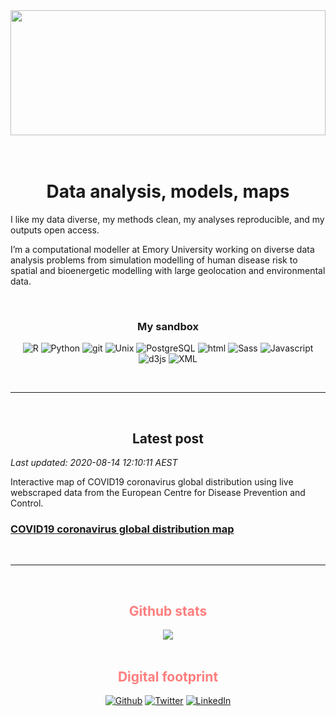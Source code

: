 <div align="center">
	<img src="https://media-exp1.licdn.com/dms/image/C4E16AQH6yL6_EmGMcQ/profile-displaybackgroundimage-shrink_350_1400/0?e=1603324800&v=beta&t=l4O1jYQZ344gHP0xSJfvIBlo763QtE9M7g_Imb9wYX4" width="100%" height="200" >
</div>

<br>
<br>  

<div align="center">
	<h1>Data analysis, models, maps</h1>
</div>

I like my data diverse, my methods clean, my analyses reproducible, and my outputs open access.    

I’m a computational modeller at Emory University working on diverse data analysis problems from simulation modelling of human disease risk to spatial and bioenergetic modelling with large geolocation and environmental data.               

<br>

<div align="center">
<h3>My sandbox</h3>
<p>
	<img alt="R" src="https://img.shields.io/badge/-R-3881D0?style=flat-square&logo=r&logoColor=white" />
	<img alt="Python" src="https://img.shields.io/badge/-python-366C9C?style=flat-square&logo=python&logoColor=white" />
	<img alt="git" src="https://img.shields.io/badge/-git-F05032?style=flat-square&logo=git&logoColor=white" />
	<img alt="Unix" src="https://img.shields.io/badge/-Unix-FFFFFF?style=flat-square&logo=unix&logoColor=white" />
	<img alt="PostgreSQL" src="https://img.shields.io/badge/-PostgreSQL-32648D?style=flat-square&logo=postgresql&logoColor=white" />
	<img alt="html" src="https://img.shields.io/badge/-HTML-E34F26?style=flat-square&logo=html&logoColor=white" />
	<img alt="Sass" src="https://img.shields.io/badge/-Sass-CC6699?style=flat-square&logo=sass&logoColor=white" />
  	<img alt="Javascript" src="https://img.shields.io/badge/-Javascript-CEB32F?style=flat-square&logo=Javascript&logoColor=white" />
  	<img alt="d3js" src="https://img.shields.io/badge/-D3.js-F9A03C?style=flat-square&logo=d3.js&logoColor=white" />
	<img alt="XML" src="https://img.shields.io/badge/-XML-F5A35D?style=flat-square&logo=xml&logoColor=white" />
</p>
</div>

<br>   
  
******   

<br>  

<div align="center">
	<h2>Latest post</h2>
</div>

_Last updated: 2020-08-14 12:10:11 AEST_                 

Interactive map of COVID19 coronavirus global distribution using live webscraped data from the European Centre for Disease Prevention and Control.  

<h3> 
	<a href="https://darwinanddavis.github.io/DataPortfolio/spatial/">COVID19 coronavirus global distribution map</a>
</h3>

<br>   
  
******   

<br>   

<div align="center">
	<h2 style="color:#FF7E7E">Github stats</h2>
	<img src='https://github-readme-stats.vercel.app/api?username=darwinanddavis&show_icons=true&count_private=true'/>
	<!-- <img src='https://github-readme-stats.vercel.app/api/top-langs/?username=darwinanddavis&hide_langs_below=4'/> -->
</div>

<br>

<div align="center">
	<h2 style="color:#FF7E7E">Digital footprint</h2>
	<p>
		<a href="https://github.com/darwinanddavis" target="_blank">
			<img alt="Github" src="https://img.shields.io/badge/GitHub-%2312100E.svg?&style=for-the-badge&logo=Github&logoColor=white" /></a> 
		<a href="https://twitter.com/darwinanddavis" target="_blank">
			<img alt="Twitter" src="https://img.shields.io/badge/twitter-%231DA1F2.svg?&style=for-the-badge&logo=twitter&logoColor=white" /></a> 
		<a href="https://www.linkedin.com/in/mmalishev" target="_blank">
			<img alt="LinkedIn" src="https://img.shields.io/badge/linkedin-%230077B5.svg?&style=for-the-badge&logo=linkedin&logoColor=white" /></a> 
	</p>
</div>

